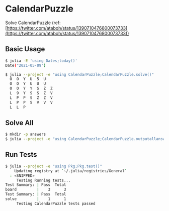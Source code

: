# CalendarPuzzle

Solve CalendarPuzzle (ref: [https://twitter.com/ataboh/status/1390710476800073733](https://twitter.com/ataboh/status/1390710476800073733))

## Basic Usage

```bash
$ julia -E 'using Dates;today()'
Date("2021-05-09")

$ julia --project -e "using CalendarPuzzle;CalendarPuzzle.solve()"
  O  O  Y  U  5  U   
  O  O  Y  U  U  U   
  O  O  Y  Y  S  Z  Z
  L  9  Y  S  S  Z  V
  L  P  P  S  Z  Z  V
  L  P  P  S  V  V  V
  L  L  P            

```

## Solve All

```bash
$ mkdir -p answers
$ julia --project -e "using CalendarPuzzle;CalendarPuzzle.outputallanswers(\"$(cd answers && pwd)\")"
```

## Run Tests

```bash
$ julia --project -e "using Pkg;Pkg.test()"
    Updating registry at `~/.julia/registries/General`
  : «SNIPPED»
     Testing Running tests...
Test Summary: | Pass  Total
board         |    3      3
Test Summary: | Pass  Total
solve         |    1      1
     Testing CalendarPuzzle tests passed 
```
